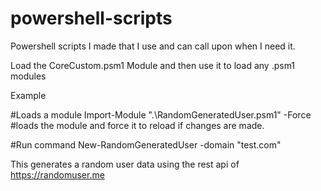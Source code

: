 # powershell-scripts
Powershell scripts I made that I use and can call upon when I need it. 

Load the CoreCustom.psm1 Module and then use it to load any .psm1 modules

Example

#Loads a module
Import-Module ".\RandomGeneratedUser.psm1" -Force #loads the module and force it to reload if changes are made.

#Run command
New-RandomGeneratedUser -domain "test.com"

This generates a random user data using the rest api of https://randomuser.me